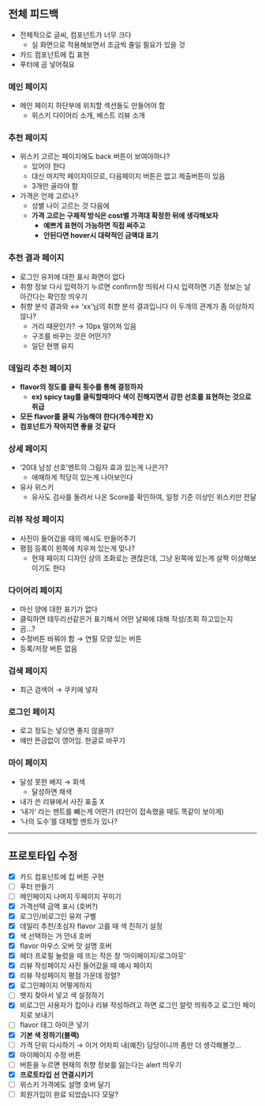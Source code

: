 ## 전체 피드백

- 전체적으로 글씨, 컴포넌트가 너무 크다
    - 실 화면으로 적용해보면서 조금씩 줄일 필요가 있을 것
- 카드 컴포넌트에 킵 표현
- 푸터에 곰 넣어줘요

### 메인 페이지

- 메인 페이지 하단부에 위치할 섹션들도 만들어야 함
    - 위스키 다이어리 소개, 베스트 리뷰 소개

### 추천 페이지

- 위스키 고르는 페이지에도 back 버튼이 보여야하나?
    - 있어야 한다
    - 대신 마지막 페이지이므로, 다음페이지 버튼은 없고 제출버튼이 있음
    - 3개만 골라야 함
- 가격은 언제 고르나?
    - 성별 나이 고르는 것 다음에
    - **가격 고르는 구체적 방식은 cost별 가격대 확정한 뒤에 생각해보자**
        - **예쁘게 표현이 가능하면 직접 써주고**
        - **안된다면 hover시 대략적인 금액대 표기**

### 추천 결과 페이지

- 로그인 유저에 대한 표시 화면이 없다
- 취향 정보 다시 입력하기 누르면 confirm창 띄워서 다시 입력하면 기존 정보는 날아간다는 확인창 띄우기
- 취향 분석 결과와 ↔ ‘xx’님의 취향 분석 결과입니다 이 두개의 관계가 좀 이상하지 않나?
    - 거리 때문인가? → 10px 떨어져 있음
    - 구조를 바꾸는 것은 어떤가?
    - 일단 현행 유지

### 데일리 추천 페이지

- **flavor의 정도를 클릭 횟수를 통해 결정하자**
    - **ex) spicy tag를 클릭할때마다 색이 진해지면서 강한 선호를 표현하는 것으로 취급**
- **모든 flavor를 클릭 가능해야 한다(개수제한 X)**
- **컴포넌트가 작아지면 좋을 것 같다**

### 상세 페이지

- ‘20대 남성 선호’멘트의 그림자 효과 있는게 나은가?
    - 애매하게 적당히 있는게 나아보인다
- 유사 위스키
    - 유사도 검사를 돌려서 나온 Score를 확인하여, 일정 기준 이상인 위스키만 전달

### 리뷰 작성 페이지

- 사진이 들어갔을 때의 예시도 만들어주기
- 평점 등록이 왼쪽에 치우져 있는게 맞나?
    - 현재 페이지 디자인 상의 조화로는 괜찮은데, 그냥 왼쪽에 있는게 살짝 이상해보이기도 한다

### 다이어리 페이지

- 마신 양에 대한 표기가 없다
- 클릭하면 테두리선같은거 표기해서 어떤 날짜에 대해 작성/조회 하고있는지
- 곰…?
- 수정버튼 바꿔야 함 → 연필 모양 있는 버튼
- 등록/저장 버튼 없음

### 검색 페이지

- 최근 검색어 → 쿠키에 넣자

### 로그인 페이지

- 로고 정도는 넣으면 좋지 않을까?
- 얘만 뜬금없이 영어임. 한글로 바꾸기

### 마이 페이지

- 달성 못한 배지 → 회색
    - 달성하면 채색
- 내가 쓴 리뷰에서 사진 표출 X
- ‘내가’ 라는 멘트를 뺴는게 어떤가 (타인이 접속했을 때도 똑같이 보이게)
- ‘나의 도수’를 대체할 멘트가 있나?

---

## 프로토타입 수정

- [x]  카드 컴포넌트에 킵 버튼 구현
- [ ]  푸터 만들기
- [ ]  메인페이지 나머지 두페이지 꾸미기
- [x]  가격선택 금액 표시 (호버?)
- [x]  로그인/비로그인 유저 구별
- [x]  데일리 추천/초심자 flavor 고를 때 색 진하기 설정
- [x]  색 선택하는 거 안내 호버
- [x]  flavor 마우스 오버 맛 설명 호버
- [x]  헤더 프로필 눌렀을 때 뜨는 작은 창 ‘마이페이지/로그아웃’
- [x]  리뷰 작성페이지 사진 들어갔을 때 예시 페이지
- [x]  리뷰 작성페이지 평점 가운데 정렬?
- [x]  로그인페이지 어떻게하지
- [ ]  뱃지 찾아서 넣고 색 설정하기
- [x]  비로그인 사용자가 킵이나 리뷰 작성하려고 하면 로그인 알럿 띄워주고 로그인 페이지로 보내기
- [ ]  flavor 태그 아이콘 넣기
- [x]  **기본 색 정하기(블랙)**
- [ ]  가격 단위 다시하기 → 이거 어차피 내(예진) 담당이니까 좀만 더 생각해볼것…
- [x]  마이페이지 수정 버튼
- [ ]  버튼을 누르면 현재의 취향 정보를 잃는다는 alert 띄우기
- [x]  **프로토타입 선 연결시키기**
- [ ]  위스키 가격에도 설명 호버 달기
- [ ]  회원가입이 완료 되었습니다 모달?